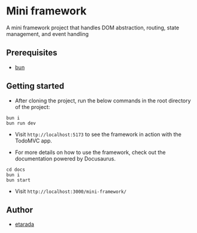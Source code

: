 # Mini framework

A mini framework project that handles DOM abstraction, routing, state management, and event handling

## Prerequisites

- [bun](https://bun.sh/docs/installation)

## Getting started

- After cloning the project, run the below commands in the root directory of the project:

```shell
bun i
bun run dev
```

- Visit `http://localhost:5173` to see the framework in action with the TodoMVC app.

- For more details on how to use the framework, check out the documentation powered by Docusaurus.

```shell
cd docs
bun i
bun start
```

- Visit `http://localhost:3000/mini-framework/`

## Author

- [etarada](https://learn.reboot01.com/git/etarada)
